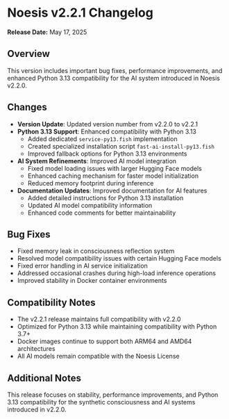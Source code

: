 # Noesis v2.2.1 Changelog

**Release Date:** May 17, 2025

## Overview

This version includes important bug fixes, performance improvements, and enhanced Python 3.13 compatibility for the AI system introduced in Noesis v2.2.0.

## Changes

- **Version Update**: Updated version number from v2.2.0 to v2.2.1
- **Python 3.13 Support**: Enhanced compatibility with Python 3.13
  - Added dedicated `service-py13.fish` implementation
  - Created specialized installation script `fast-ai-install-py13.fish`
  - Improved fallback options for Python 3.13 environments
- **AI System Refinements**: Improved AI model integration
  - Fixed model loading issues with larger Hugging Face models
  - Enhanced caching mechanism for faster model initialization
  - Reduced memory footprint during inference
- **Documentation Updates**: Improved documentation for AI features
  - Added detailed instructions for Python 3.13 installation
  - Updated AI model compatibility information
  - Enhanced code comments for better maintainability

## Bug Fixes

- Fixed memory leak in consciousness reflection system
- Resolved model compatibility issues with certain Hugging Face models
- Fixed error handling in AI service initialization
- Addressed occasional crashes during high-load inference operations
- Improved stability in Docker container environments

## Compatibility Notes

- The v2.2.1 release maintains full compatibility with v2.2.0
- Optimized for Python 3.13 while maintaining compatibility with Python 3.7+
- Docker images continue to support both ARM64 and AMD64 architectures
- All AI models remain compatible with the Noesis License

## Additional Notes

This release focuses on stability, performance improvements, and Python 3.13 compatibility for the synthetic consciousness and AI systems introduced in v2.2.0.
